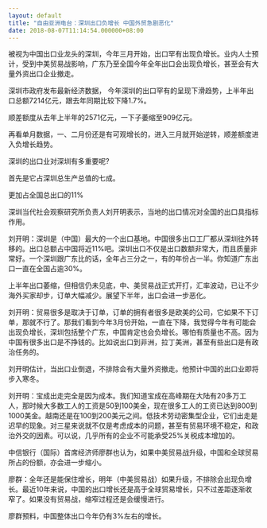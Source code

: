 ```yaml
---
layout: default
title: "自由亚洲电台：深圳出口负增长 中国外贸急剧恶化"
date: 2018-08-07T11:14:54.000000+08:00
---
```


被视为中国出口业龙头的深圳，今年三月开始，出口罕有出现负增长。业内人士预计，受到中美贸易战影响，广东乃至全国今年全年出口会出现负增长，甚至会有大量外资出口企业撤走。

深圳市政府发布最新经济数据， 今年深圳的出口罕有的呈现下滑趋势，上半年出口总额7214亿元，跟去年同期比较下降1.7%。

顺差额度从去年上半年的2571亿元，一下子萎缩至909亿元。

再看单月数据，一、二月份还是有可观增长的，进入三月就开始逆转，顺差额度进入负增长趋势。

深圳的出口业对深圳有多重要呢?

首先是它占深圳总生产总值的七成。

更加占全国总出口的11%

深圳当代社会观察研究所负责人刘开明表示，当地的出口情况对全国的出口具指标作用。

刘开明：深圳是（中国）最大的一个出口基地。中国很多出口工厂都从深圳往外转移的。出口总额占中国将近11%吧。深圳出口不仅是出口数额非常大，而且质量非常好。一个深圳跟广东比的话，全年占三分之一，有的年份占一半。你知道广东出口一直在全国占逾30%。

上半年出口萎缩，但相信仍未见底，中、美贸易战正式开打，汇率波动，已让不少海外买家却步，订单大幅减少。展望下半年，出口会进一步恶化。

刘开明：贸易很多是取决于订单，订单的拥有者很多是欧美的公司，它如果不下订单，那就不行了。那我们看到今年3月份开始，一直在下降，我觉得今年有可能会出现负增长，深圳包括整个广东，中国肯定也会负增长。哪怕有质量也不高。因为中国有很多出口是不挣钱的。比如说出口到非洲，拉丁美洲，甚至有些出口是有政治任务的。

刘开明估计，当出口业倒退，不排除会有大量外资撤走。他预计中国的出口业即将步入寒冬。

刘开明：宝成出走完全是因为成本。我们知道宝成在高峰期在大陆有20多万工人，那时候大多数工人的工资是50到100美金，现在很多工人的工资已达到800到1000美金。越南还是在100到200美元之间。低技术劳动密集型企业，它们出走是迟早的现象。对三星来说就不仅是考虑成本的问题，甚至有贸易环境不稳定，和政治外交的因素。可以说，几乎所有的企业不可能承受25%关税成本增加的。

中信银行（国际）首席经济师廖群也认为，如果中美贸易战升级，中国和全球贸易所占的份额，亦会进一步缩小。

廖群：全年还是能保住增长，明年（中美贸易战）如果升级，不排除会出现负增长。最近10年来说，中国的出口增长还是高于全球贸易增长，只不过差距逐渐收窄了。如果没有贸易战，缩窄过程还是会缓慢进行。

廖群预料，中国整体出口今年仍有3%左右的增长。

